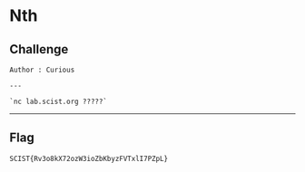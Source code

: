 # Nth

## Challenge
```
Author : Curious

---

`nc lab.scist.org ?????`
```

---
## Flag
```
SCIST{Rv3o8kX72ozW3ioZbKbyzFVTxlI7PZpL}
```